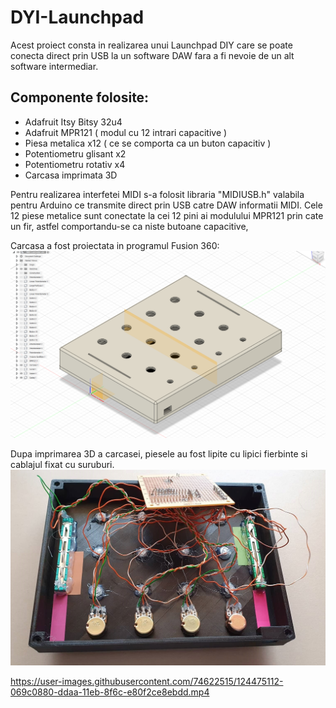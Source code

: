 


# DYI-Launchpad
Acest proiect consta in realizarea unui Launchpad DIY care se poate conecta direct prin USB la un software DAW fara a fi nevoie de un alt software intermediar.
## Componente folosite:
* Adafruit Itsy Bitsy 32u4
* Adafruit MPR121 ( modul cu 12 intrari capacitive )
* Piesa metalica x12 ( ce se comporta ca un buton capacitiv )
* Potentiometru glisant x2
* Potentiometru rotativ x4
* Carcasa imprimata 3D

Pentru realizarea interfetei MIDI s-a folosit libraria "MIDIUSB.h" valabila pentru Arduino ce transmite direct prin USB catre DAW informatii MIDI.
Cele 12 piese metalice sunt conectate la cei 12 pini ai modulului MPR121 prin cate un fir, astfel comportandu-se ca niste butoane capacitive, 


Carcasa a fost proiectata in programul Fusion 360:
![](images/screenshot1.png)   

Dupa imprimarea 3D a carcasei, piesele au fost lipite cu lipici fierbinte si cablajul fixat cu suruburi.
![](images/screenshot2.jpg)


https://user-images.githubusercontent.com/74622515/124475112-069c0880-ddaa-11eb-8f6c-e80f2ce8ebdd.mp4
